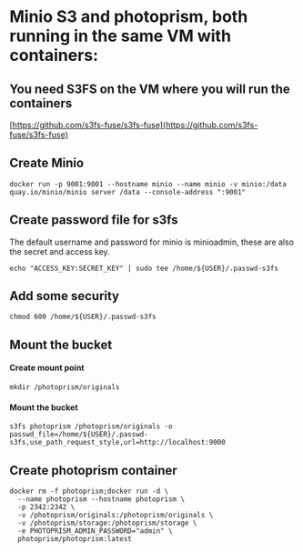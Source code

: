 # Minio S3 and photoprism, both running in the same VM with containers:

## You need S3FS on the VM where you will run the containers
[https://github.com/s3fs-fuse/s3fs-fuse](https://github.com/s3fs-fuse/s3fs-fuse)

## Create Minio
```
docker run -p 9001:9001 --hostname minio --name minio -v minio:/data quay.io/minio/minio server /data --console-address ":9001"
```

## Create password file for s3fs
The default username and password for minio is minioadmin, these are also the secret and access key.
```
echo "ACCESS_KEY:SECRET_KEY" | sudo tee /home/${USER}/.passwd-s3fs
```

## Add some security
```
chmod 600 /home/${USER}/.passwd-s3fs
```

## Mount the bucket
#### Create mount point
```
mkdir /photoprism/originals
```
#### Mount the bucket
```
s3fs photoprism /photoprism/originals -o passwd_file=/home/${USER}/.passwd-s3fs,use_path_request_style,url=http://localhost:9000
```

## Create photoprism  container
```
docker rm -f photoprism;docker run -d \
  --name photoprism --hostname photoprism \
  -p 2342:2342 \
  -v /photoprism/originals:/photoprism/originals \
  -v /photoprism/storage:/photoprism/storage \
  -e PHOTOPRISM_ADMIN_PASSWORD="admin" \
  photoprism/photoprism:latest
```
